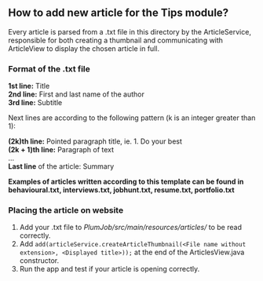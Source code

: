 ## How to add new article for the Tips module? ##

Every article is parsed from a .txt file in this directory by the ArticleService, responsible for both creating a thumbnail and communicating with ArticleView to display the chosen article in full.

### Format of the .txt file ###
__1st line:__ Title <br>
__2nd line:__ First and last name of the author <br>
__3rd line:__ Subtitle <br>

Next lines are according to the following pattern (k is an integer greater than 1): <br>

__(2k)th line:__ Pointed paragraph title, ie. 1. Do your best <br>
__(2k + 1)th line:__ Paragraph of text <br>
... <br>
__Last line__ of the article: Summary

__Examples of articles written according to this template can be found in behavioural.txt, interviews.txt, jobhunt.txt, resume.txt, portfolio.txt__

### Placing the article on website ###

1. Add your .txt file to _PlumJob/src/main/resources/articles/_ to be read correctly.
2. Add ``` add(articleService.createArticleThumbnail(<File name without extension>, <Displayed title>)); ``` at the end of the ArticlesView.java constructor.
3. Run the app and test if your article is opening correctly.
